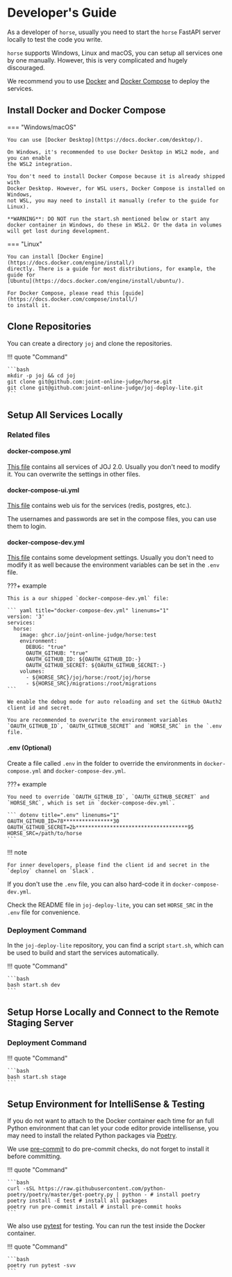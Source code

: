 # Developer's Guide

As a developer of `horse`, usually you need to start the `horse` FastAPI server locally 
to test the code you write.

`horse` supports Windows, Linux and macOS, you can setup all services one by one 
manually. However, this is very complicated and hugely discouraged.

We recommend you to use [Docker](https://docs.docker.com/get-started/overview/) and 
[Docker Compose](https://docs.docker.com/compose/) to deploy the services.


## Install Docker and Docker Compose


=== "Windows/macOS"

    You can use [Docker Desktop](https://docs.docker.com/desktop/).

    On Windows, it's recommended to use Docker Desktop in WSL2 mode, and you can enable
    the WSL2 integration. 

    You don't need to install Docker Compose because it is already shipped with 
    Docker Desktop. However, for WSL users, Docker Compose is installed on Windows,
    not WSL, you may need to install it manually (refer to the guide for Linux).

    **WARNING**: DO NOT run the start.sh mentioned below or start any docker container in Windows, do these in WSL2. Or the data in volumes will get lost during development.

=== "Linux"

    You can install [Docker Engine](https://docs.docker.com/engine/install/) 
    directly. There is a guide for most distributions, for example, the guide for 
    [Ubuntu](https://docs.docker.com/engine/install/ubuntu/).

    For Docker Compose, please read this [guide](https://docs.docker.com/compose/install/) 
    to install it.

## Clone Repositories

You can create a directory `joj` and clone the repositories.

!!! quote "Command"

    ```bash
    mkdir -p joj && cd joj
    git clone git@github.com:joint-online-judge/horse.git
    git clone git@github.com:joint-online-judge/joj-deploy-lite.git
    ```


## Setup All Services Locally

### Related files

#### docker-compose.yml

[This file](https://github.com/joint-online-judge/joj-deploy-lite/blob/master/docker-compose.yml) contains all services of JOJ 2.0. Usually you don't need to modify it. You can overwrite the settings in other files.

#### docker-compose-ui.yml

[This file](https://github.com/joint-online-judge/joj-deploy-lite/blob/master/docker-compose-ui.yml) contains web uis for the services (redis, postgres, etc.).

The usernames and passwords are set in the compose files, you can use them to login.

#### docker-compose-dev.yml

[This file](https://github.com/joint-online-judge/joj-deploy-lite/blob/master/docker-compose-dev.yml) contains some development settings. Usually you don't need to modify it as well because the environment variables can be set in the `.env` file. 

???+ example

    This is a our shipped `docker-compose-dev.yml` file:

    ``` yaml title="docker-compose-dev.yml" linenums="1"
    version: '3'
    services:
      horse:
        image: ghcr.io/joint-online-judge/horse:test
        environment:
          DEBUG: "true"
          OAUTH_GITHUB: "true"
          OAUTH_GITHUB_ID: ${OAUTH_GITHUB_ID:-}
          OAUTH_GITHUB_SECRET: ${OAUTH_GITHUB_SECRET:-}
        volumes:
          - ${HORSE_SRC}/joj/horse:/root/joj/horse
          - ${HORSE_SRC}/migrations:/root/migrations
    ```

    We enable the debug mode for auto reloading and set the GitHub OAuth2 client id and secret.

    You are recommended to overwrite the environment variables `OAUTH_GITHUB_ID`, `OAUTH_GITHUB_SECRET` and `HORSE_SRC` in the `.env file. 


#### .env (Optional)

Create a file called `.env` in the folder to override the environments in `docker-compose.yml` and `docker-compose-dev.yml`.

???+ example

    You need to override `OAUTH_GITHUB_ID`, `OAUTH_GITHUB_SECRET` and `HORSE_SRC`, which is set in `docker-compose-dev.yml`.

    ``` dotenv title=".env" linenums="1"
    OAUTH_GITHUB_ID=78****************30
    OAUTH_GITHUB_SECRET=2b************************************95
    HORSE_SRC=/path/to/horse
    ```

!!! note

    For inner developers, please find the client id and secret in the `deploy` channel on `Slack`.

If you don't use the `.env` file, you can also hard-code it in `docker-compose-dev.yml`.

Check the README file in `joj-deploy-lite`, you can set `HORSE_SRC` in the `.env` file for convenience.

### Deployment Command

In the `joj-deploy-lite` repository, you can find a script `start.sh`, which can be used to build and start the services automatically.

!!! quote "Command"

    ```bash
    bash start.sh dev
    ```

## Setup Horse Locally and Connect to the Remote Staging Server

### Deployment Command

!!! quote "Command"

    ```bash
    bash start.sh stage
    ```

## Setup Environment for IntelliSense & Testing

If you do not want to attach to the Docker container each time for an full Python environment that can let your code editor provide intellisense, you may need to install the related Python packages via [Poetry](https://python-poetry.org/).

We use [pre-commit](https://pre-commit.com/) to do pre-commit checks, do not forget to install it before committing.

!!! quote "Command"

    ```bash
    curl -sSL https://raw.githubusercontent.com/python-poetry/poetry/master/get-poetry.py | python - # install poetry
    poetry install -E test # install all packages
    poetry run pre-commit install # install pre-commit hooks
    ```

We also use [pytest](https://docs.pytest.org/) for testing. You can run the test inside the Docker container.

!!! quote "Command"

    ```bash
    poetry run pytest -svv
    ```

